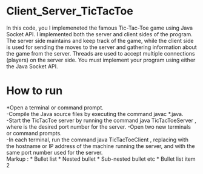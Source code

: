# Client_Server_TicTacToe
In this code, you I implemeneted  the famous Tic-Tac-Toe game using Java Socket API. I implemented both the server and client sides of the program. The server side maintains and keep track of the game, while the client side is used for sending the moves to the server and gathering information about the game from the server. Threads are used to accept multiple connections (players) on the server side. You must implement your program using either the Java Socket API.
# How to run
 *Open a terminal or command prompt.  
  -Compile the Java source files by executing the command javac *.java.  
  -Start the TicTacToe server by running the command java TicTacToeServer <portnumber>, where <portnumber> is the desired port number for the server. 
  -Open two new terminals or command prompts.  
  -In each terminal, run the command java TicTacToeClient <hostname> <portnumber>, replacing <hostname> with the hostname or IP address of the machine running the server, and <portnumber> with the same port number used for the server.   
 Markup : * Bullet list
              * Nested bullet
                  * Sub-nested bullet etc
          * Bullet list item 2

